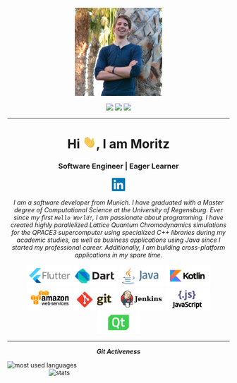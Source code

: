 <p align="center">
    <img src="https://github.com/finkmoritz/finkmoritz/raw/main/assets/images/profile.png" height="200"/>
</p>

<p align="center">
    <img src="https://img.shields.io/badge/Focus-Flutter-blue" />
    <img src="https://img.shields.io/badge/Location-Munich,%20Germany-success" />
    <img src="https://img.shields.io/badge/Languages-German%20%26%20English-yellow" />
</p>

<hr>

<h1 align="center">Hi <img src="https://raw.githubusercontent.com/ABSphreak/ABSphreak/master/gifs/Hi.gif" width="30px">, I am Moritz</h1>
<h3 align="center">Software Engineer | Eager Learner</h3>

<p align="center">
    <a href="https://www.linkedin.com/in/moritz-fink-648950192/" target="blank"><img src="https://github.com/finkmoritz/finkmoritz/raw/main/assets/icons/linkedin.svg" alt="linkedin" height="30" width="30" /></a>  
</p>

<p align="center">
  <em>
    I am a software developer from Munich. I have graduated with a Master degree of Computational Science at the University of Regensburg. 
    Ever since my first <code>Hello World!</code>, I am passionate about programming. I have created highly parallelized Lattice Quantum Chromodynamics simulations for the QPACE3 supercomputer using specialized C++ libraries during my academic studies, as well as business applications using Java since I started my professional career. 
    Additionally, I am building cross-platform applications in my spare time.
  </em> 
</p>

<p align="center">
    <img height="50" src="https://github.com/finkmoritz/finkmoritz/raw/main/assets/icons/flutter.svg">
    <img height="50" src="https://github.com/finkmoritz/finkmoritz/raw/main/assets/icons/dart.svg">
    <img height="50" src="https://github.com/finkmoritz/finkmoritz/raw/main/assets/icons/java.svg">
    <img height="50" src="https://github.com/finkmoritz/finkmoritz/raw/main/assets/icons/kotlin.svg">
    <img height="50" src="https://github.com/finkmoritz/finkmoritz/raw/main/assets/icons/aws.svg">
    <img height="50" src="https://github.com/finkmoritz/finkmoritz/raw/main/assets/icons/git.svg">
    <img height="50" src="https://github.com/finkmoritz/finkmoritz/raw/main/assets/icons/jenkins.svg">
    <img height="50" src="https://github.com/finkmoritz/finkmoritz/raw/main/assets/icons/javascript.svg">
    <img height="50" src="https://github.com/finkmoritz/finkmoritz/raw/main/assets/icons/qt.svg">
</p>

<hr>

<p align="center"><i><b>Git Activeness</b></i></p>

<p><img align="left" src="https://github-readme-stats.vercel.app/api/top-langs?username=finkmoritz&show_icons=true&locale=en&layout=compact&theme=chartreuse-dark" alt="most used languages" /></p>
<p>&nbsp;<img align="right" src="https://github-readme-stats.vercel.app/api?username=finkmoritz&show_icons=true&locale=en&theme=chartreuse-dark" alt="stats" width="410" /></p>
